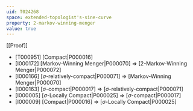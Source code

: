 ```yaml
---
uid: T024268
space: extended-topologist's-sine-curve
property: 2-markov-winning-menger
value: true
---
```

[[Proof]]

* [T000951] [Compact|P000016]
* [I000172] [Markov-Winning Menger|P000070] => [2-Markov-Winning Menger|P000072]
* [I000166] [$\sigma$-relatively-compact|P000071] => [Markov-Winning Menger|P000070]
* [I000163] [$\sigma$-compact|P000017] => [$\sigma$-relatively-compact|P000071]
* [I000005] [$\sigma$-Locally Compact|P000025] => [$\sigma$-compact|P000017]
* [I000009] [Compact|P000016] => [$\sigma$-Locally Compact|P000025]

